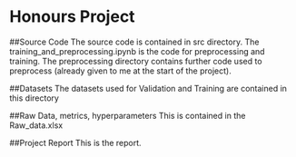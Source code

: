 # Honours Project

##Source Code
The source code is contained in src directory. The training_and_preprocessing.ipynb is the code for preprocessing and training. The preprocessing directory contains further code used to preprocess (already given to me at the start of the project).

##Datasets
The datasets used for Validation and Training are contained in this directory

##Raw Data, metrics, hyperparameters
This is contained in the Raw_data.xlsx

##Project Report
This is the report.

